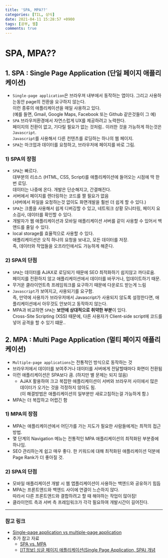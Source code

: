 ```yaml
---
title: 'SPA, MPA??'
categories: [TIL, 상식]
date: 2021-04-11 15:28:57 +0900
tags: [공부, 웹]
comments: true
---
```


# SPA, MPA??
## **1**. SPA : Single Page Application (단일 페이지 애플리케이션)
- `Single-page application`은 브라우져 내부에서 동작하는 앱이다. 그리고 사용하는동안 page의 전환을 요구하지 않는다.  
    이런 종류의 애플리케이션을 매일 사용하고 있다.  
    (예를 들면, Gmail, Google Maps, Facebook 또는 Github 같은것들이 그 예)  
- `SPA` 브라우저환경에서 자연스럽게 UX를 제공하려고 노력한다.  
    페이지의 전환이 없고, 기다릴 필요가 없는 것처럼.. 이러한 것을 가능하게 하는것은 `Javascript`.  
    `Javascript`를 사용해서 다른 컨텐츠를 로딩하는 하나의 웹 페이지.
- `SPA`는 마크업과 데이터를 요청하고, 브라우저에 페이지를 바로 그림.

### 1) SPA의 장점
- `SPA`는 빠르다.  
    대부분의 리소스 (HTML, CSS, Script)를 애플리케이션에 들어오는 시점에 딱 한번 로딩.  
    데이터는 나중에 온다. 개발은 단순해지고, 간결해진다.
- 서버에서 페이지를 렌더링하는 코드를 짤 필요가 없음  
    (서버에서 파일을 요청하는것 없이도 화면개발을 훨씬 더 쉽게 할 수 있다.)
- `SPA`는 크롬을 사용해서 쉽게 디버깅할 수 있고, 네트워크 상황 모니터링, 페이지 요소검사, 데이터를 확인할 수 있다.
- 개발자가 웹 애플리케이션과 모바일 애플리케이션 서버를 같이 사용할 수 있어서 백앤드를 줄일 수 있다.
- local storage를 효율적으로 사용할 수 있다.  
    애플리케이션은 오직 하나의 요청을 보내고, 모든 데이터를 저장.  
    즉, 데이터와 작업들을 오프라인에서도 가능하게 해준다.

### 2) SPA의 단점
- `SPA`는 데이터를 AJAX로 로딩되기 때문에 SEO 최적화하기 쉽지않고 까다로움.  
    페이지를 전환하지 않고 애플리케이션에서 데이터를 바꾸거나, 업데이트하기 때문.
- 무거운 클라이언트측 프레임워크를 요구하기 때문에 다운로드 받는게 느림  
- `Javascript`가 보여지고, 사용되기를 요구함.  
    즉, 만약에 사용자가 브라우저에서 Javascript가 사용되지 않도록 설정한다면, 애플리케이션에서 아무것도 안보이고 동작하지 않는다.
- MPA과 비교하면 `SPA`는 **보안에 상대적으로 취약한 부분**이 있다.  
    Cross-Site Scripting (XSS) 때문에, 다른 사용자가 Client-side script에 코드를 넣어 공격을 할 수 있기 떄문..


## **2**. MPA : Multi Page Application (멀티 페이지 애플리케이션)
- `Multiple-page applications`는 전통적인 방식으로 동작하는 것
- 브라우저에서 데이터를 보여주거나 데이터를 서버에게 전달할때마다 화면이 전환됨
- 이런 애플리케이션은 SPA보다 큼. (하지만 별 문제는 되지 않음)  
    - AJAX 활용하여 크고 복잡한 애플리케이션이 서버와 브라우저 사이에서 많은 데이터가 오가는 것을 걱정하지 않아도 됨.  
        (이 해결방법은 애플리케이션의 일부분만 새로고침하는걸 가능하게 함.)
- MPA는 더 복잡하고 어렵긴 함

### 1) MPA의 장점
- MPA는 애플리케이션에서 어딘가를 가는 지도가 필요한 사람들에게는 최적의 접근방법.  
- 몇 단계의 Navigation 메뉴는 전통적인 MPA 애플리케이션의 최적화된 부분중에 하나임.
- SEO 관리하는게 쉽고 매우 좋다. 한 키워드에 대해 최적화된 애플리케이션 덕분에 Page Rank가 더 좋아질 것.

### 2) SPA의 단점
- 모바일 애플리케이션 개발 시 웹 앱플리케이션이 사용하는 백엔드와 공유하기 힘듬
- MPA는 프론트앤드와 백앤드 사이에 연결이 느슨하지 않다.  
    따라서 다른 프론트앤드와 결합하려고 할 때 해야하는 작업이 많아짐!
- 클라이언트 측과 서버 측 프레임워크가 각각 필요하여 개발시간이 길어진다.  

---

### **참고 링크**
- [Single-page application vs multiple-page application](https://lanace.github.io/articles/SPA-vs-MPA/)
- 추가 참고 자료
    - [SPA vs. MPA](https://babytiger.netlify.app/posts/SPA/)
    - [[IT정보] 싱글 페이지 애플리케이션(Single Page Application, SPA) 개념](https://m.blog.naver.com/dktmrorl/222085340333)
